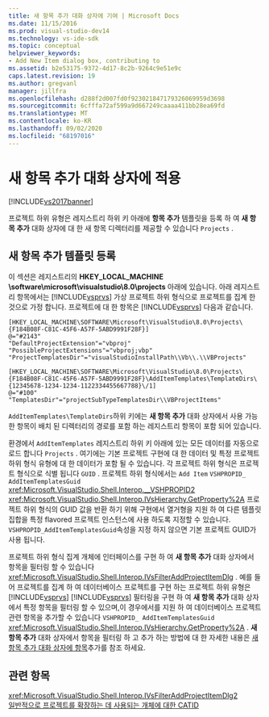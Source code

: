 ```yaml
---
title: 새 항목 추가 대화 상자에 기여 | Microsoft Docs
ms.date: 11/15/2016
ms.prod: visual-studio-dev14
ms.technology: vs-ide-sdk
ms.topic: conceptual
helpviewer_keywords:
- Add New Item dialog box, contributing to
ms.assetid: b2e53175-9372-4d17-8c2b-9264c9e51e9c
caps.latest.revision: 19
ms.author: gregvanl
manager: jillfra
ms.openlocfilehash: d288f2d007fd0f923021847179326069959d3698
ms.sourcegitcommit: 6cfffa72af599a9d667249caaaa411bb28ea69fd
ms.translationtype: MT
ms.contentlocale: ko-KR
ms.lasthandoff: 09/02/2020
ms.locfileid: "68197016"
---
```

# <a name="contributing-to-the-add-new-item-dialog-box"></a>새 항목 추가 대화 상자에 적용
[!INCLUDE[vs2017banner](../../includes/vs2017banner.md)]

프로젝트 하위 유형은 레지스트리 하위 키 아래에 **항목 추가** 템플릿을 등록 하 여 **새 항목 추가** 대화 상자에 대 한 새 항목 디렉터리를 제공할 수 있습니다 `Projects` .  
  
## <a name="registering-add-new-item-templates"></a>새 항목 추가 템플릿 등록  
 이 섹션은 레지스트리의 **HKEY_LOCAL_MACHINE \software\microsoft\visualstudio\8.0\projects** 아래에 있습니다. 아래 레지스트리 항목에서는 [!INCLUDE[vsprvs](../../includes/vsprvs-md.md)] 가상 프로젝트 하위 형식으로 프로젝트를 집계 한 것으로 가정 합니다. 프로젝트에 대 한 항목은 [!INCLUDE[vsprvs](../../includes/vsprvs-md.md)] 다음과 같습니다.  
  
```  
[HKEY_LOCAL_MACHINE\SOFTWARE\Microsoft\VisualStudio\8.0\Projects\{F184B08F-C81C-45F6-A57F-5ABD9991F28F}]  
@="#2143"  
"DefaultProjectExtension"="vbproj"  
"PossibleProjectExtensions"="vbproj;vbp"  
"ProjectTemplatesDir"="visualStudioInstallPath\\Vb\\.\\VBProjects"  
  
[HKEY_LOCAL_MACHINE\SOFTWARE\Microsoft\VisualStudio\8.0\Projects\{F184B08F-C81C-45F6-A57F-5ABD9991F28F}\AddItemTemplates\TemplateDirs\{12345678-1234-1234-1122334455667788}\/1]  
@="#100"  
"TemplatesDir"="projectSubTypeTemplatesDir\\VBProjectItems"  
```  
  
 `AddItemTemplates\TemplateDirs`하위 키에는 **새 항목 추가** 대화 상자에서 사용 가능한 항목이 배치 된 디렉터리의 경로를 포함 하는 레지스트리 항목이 포함 되어 있습니다.  
  
 환경에서 `AddItemTemplates` 레지스트리 하위 키 아래에 있는 모든 데이터를 자동으로 로드 합니다 `Projects` . 여기에는 기본 프로젝트 구현에 대 한 데이터 및 특정 프로젝트 하위 형식 유형에 대 한 데이터가 포함 될 수 있습니다. 각 프로젝트 하위 형식은 프로젝트 형식으로 식별 됩니다 `GUID` . 프로젝트 하위 형식에서는 `Add Item` `VSHPROPID_ AddItemTemplatesGuid` <xref:Microsoft.VisualStudio.Shell.Interop.__VSHPROPID2> <xref:Microsoft.VisualStudio.Shell.Interop.IVsHierarchy.GetProperty%2A> 프로젝트 하위 형식의 GUID 값을 반환 하기 위해 구현에서 열거형을 지원 하 여 다른 템플릿 집합을 특정 flavored 프로젝트 인스턴스에 사용 하도록 지정할 수 있습니다. `VSHPROPID_AddItemTemplatesGuid`속성을 지정 하지 않으면 기본 프로젝트 GUID가 사용 됩니다.  
  
 프로젝트 하위 형식 집계 개체에 인터페이스를 구현 하 여 **새 항목 추가** 대화 상자에서 항목을 필터링 할 수 있습니다 <xref:Microsoft.VisualStudio.Shell.Interop.IVsFilterAddProjectItemDlg> . 예를 들어 프로젝트를 집계 하 여 데이터베이스 프로젝트를 구현 하는 프로젝트 하위 유형은 [!INCLUDE[vsprvs](../../includes/vsprvs-md.md)] [!INCLUDE[vsprvs](../../includes/vsprvs-md.md)] 필터링을 구현 하 여 **새 항목 추가** 대화 상자에서 특정 항목을 필터링 할 수 있으며,이 경우에서를 지원 하 여 데이터베이스 프로젝트 관련 항목을 추가할 수 있습니다 `VSHPROPID_ AddItemTemplatesGuid` <xref:Microsoft.VisualStudio.Shell.Interop.IVsHierarchy.GetProperty%2A> . **새 항목 추가** 대화 상자에서 항목을 필터링 하 고 추가 하는 방법에 대 한 자세한 내용은 [새 항목 추가 대화 상자에 항목](../../extensibility/internals/adding-items-to-the-add-new-item-dialog-boxes.md)추가를 참조 하세요.  
  
## <a name="see-also"></a>관련 항목  
 <xref:Microsoft.VisualStudio.Shell.Interop.IVsFilterAddProjectItemDlg2>   
 [일반적으로 프로젝트를 확장하는 데 사용되는 개체에 대한 CATID](../../extensibility/internals/catids-for-objects-that-are-typically-used-to-extend-projects.md)
